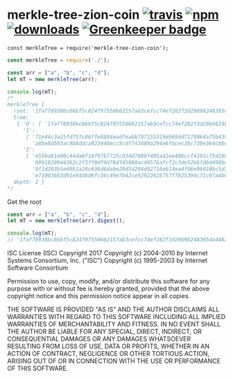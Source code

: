 # merkle-tree-zion-coin [![travis][travis-image]][travis-url] [![npm][npm-image]][npm-url] [![downloads][downloads-image]][downloads-url] [![Greenkeeper badge](https://badges.greenkeeper.io/zion-coin/merkle-tree-zion-coin.svg)](https://greenkeeper.io/)

[travis-image]: https://travis-ci.org/zion-coin/merkle-tree-zion-coin.svg?branch=master
[travis-url]: https://travis-ci.org/zion-coin/merkle-tree-zion-coin
[npm-image]: https://img.shields.io/npm/v/merkle-tree-zion-coin.svg
[npm-url]: https://npmjs.org/package/merkle-tree-zion-coin
[downloads-image]: https://img.shields.io/npm/dm/merkle-tree-zion-coin.svg
[downloads-url]: https://npmjs.org/package/merkle-tree-zion-coin

`const merkleTree = require('merkle-tree-zion-coin');`

``` javascript
const merkleTree = require('./');

const arr = ["a", "b", "c", "d"];
let mT = new merkleTree(arr);

console.log(mT);
/*
merkleTree {
  root: '1faf78938bc66bf5c824f97550662157ab3cefcc74ef282f3d29b98248395da44825fe851c14900f9b516649d6151e4e75791a9a36360129f549fd80d314a617',
  tree:
   { '0': [ '1faf78938bc66bf5c824f97550662157ab3cefcc74ef282f3d29b98248395da44825fe851c14900f9b516649d6151e4e75791a9a36360129f549fd80d314a617' ],
     '1':
      [ '71e44c3a25fd757c86ffe8884eadfeabb707155319e969dd7179064a75b43931e853c37f6a327b7670a0bedf6a1f3f6ee2ed3fff9f2b6cce47d08b2a259b3c13',
        'a8be8d503ac9b8ddca923440ecc5cdf743489a294e6fdcec3bc730e364cbbd72c38e3ac4dee227755b85ad79c63334143dca20309e1eb98053b5e30822e596d6' ],
     '2':
      [ 'e55ba81e90c44da0f18f97b7725c03dd7988f405a42ee40bccf4191c75d1689b021a8cf38b71e1018981ec695ba6bf6ddccdda6a1e11a2d499a3b224a55f5884',
        '6991820944362c2f3ff0df9d76df45988ac49576afcf2c3de52b6fdbd498bde9cef0f8331f0c764a7cc0d79e31936488041e1ed10e853a0f82f13f846f6766e7',
        '9f1d203b5e69b1a28c636d8dabe28d5d204d92716eb14ea4f06e96010bc5d36324ce09d339026507aaf0667474b299d8ed508bb733c2c85062a7e0d5a24fdccd',
        'e71003603d91e84dbd6fc36c49e7b42ce52922628757f7825394c71c07a4b0e42cd3a66aab93dc772f174663c762121ba9db5ecbca4113934bc48433507dc169' ] },
  depth: 2 }
*/
```

Get the root
``` javascript
const arr = ["a", "b", "c", "d"];
let mT = new merkleTree(arr).digest();

console.log(mT);
// '1faf78938bc66bf5c824f97550662157ab3cefcc74ef282f3d29b98248395da44825fe851c14900f9b516649d6151e4e75791a9a36360129f549fd80d314a617'
```



ISC License (ISC)
Copyright 2017 <Zion Coin>
Copyright (c) 2004-2010 by Internet Systems Consortium, Inc. ("ISC")
Copyright (c) 1995-2003 by Internet Software Consortium


Permission to use, copy, modify, and/or distribute this software for any purpose with or without fee is hereby granted, provided that the above copyright notice and this permission notice appear in all copies.

THE SOFTWARE IS PROVIDED "AS IS" AND THE AUTHOR DISCLAIMS ALL WARRANTIES WITH REGARD TO THIS SOFTWARE INCLUDING ALL IMPLIED WARRANTIES OF MERCHANTABILITY AND FITNESS. IN NO EVENT SHALL THE AUTHOR BE LIABLE FOR ANY SPECIAL, DIRECT, INDIRECT, OR CONSEQUENTIAL DAMAGES OR ANY DAMAGES WHATSOEVER RESULTING FROM LOSS OF USE, DATA OR PROFITS, WHETHER IN AN ACTION OF CONTRACT, NEGLIGENCE OR OTHER TORTIOUS ACTION, ARISING OUT OF OR IN CONNECTION WITH THE USE OR PERFORMANCE OF THIS SOFTWARE.
